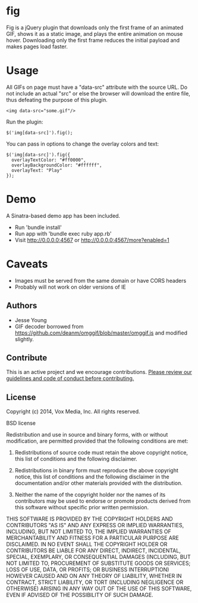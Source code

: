 fig
===
Fig is a jQuery plugin that downloads only the first frame of an animated GIF, shows it as a static image, and plays the entire animation on mouse hover. Downloading only the first frame reduces the initial payload and makes pages load faster.

Usage
====
All GIFs on page must have a "data-src" attribute with the source URL. Do not include an actual "src" or else the browser will download the entire file, thus defeating the purpose of this plugin.
```
<img data-src="some.gif"/>
```

Run the plugin:
```
$('img[data-src]').fig();
```

You can pass in options to change the overlay colors and text:
```
$('img[data-src]').fig({
  overlayTextColor: "#ff0000",
  overlayBackgroundColor: "#ffffff",
  overlayText: "Play"
});
```

Demo
====
A Sinatra-based demo app has been included.
- Run 'bundle install'
- Run app with 'bundle exec ruby app.rb'
- Visit http://0.0.0.0:4567 or http://0.0.0.0:4567/more?enabled=1

Caveats
====
- Images must be served from the same domain or have CORS headers
- Probably will not work on older versions of IE

## Authors

- Jesse Young
- GIF decoder borrowed from https://github.com/deanm/omggif/blob/master/omggif.js and modified slightly.

## Contribute

This is an active project and we encourage contributions. [Please review our guidelines and code of conduct before contributing.](https://github.com/voxmedia/open-source-contribution-guidelines)

## License 

Copyright (c) 2014, Vox Media, Inc.
All rights reserved.

BSD license

Redistribution and use in source and binary forms, with or without modification, are permitted provided that the following conditions are met:

1. Redistributions of source code must retain the above copyright notice, this list of conditions and the following disclaimer.

2. Redistributions in binary form must reproduce the above copyright notice, this list of conditions and the following disclaimer in the documentation and/or other materials provided with the distribution.

3. Neither the name of the copyright holder nor the names of its contributors may be used to endorse or promote products derived from this software without specific prior written permission.

THIS SOFTWARE IS PROVIDED BY THE COPYRIGHT HOLDERS AND CONTRIBUTORS "AS IS" AND ANY EXPRESS OR IMPLIED WARRANTIES, INCLUDING, BUT NOT LIMITED TO, THE IMPLIED WARRANTIES OF MERCHANTABILITY AND FITNESS FOR A PARTICULAR PURPOSE ARE DISCLAIMED. IN NO EVENT SHALL THE COPYRIGHT HOLDER OR CONTRIBUTORS BE LIABLE FOR ANY DIRECT, INDIRECT, INCIDENTAL, SPECIAL, EXEMPLARY, OR CONSEQUENTIAL DAMAGES (INCLUDING, BUT NOT LIMITED TO, PROCUREMENT OF SUBSTITUTE GOODS OR SERVICES; LOSS OF USE, DATA, OR PROFITS; OR BUSINESS INTERRUPTION) HOWEVER CAUSED AND ON ANY THEORY OF LIABILITY, WHETHER IN CONTRACT, STRICT LIABILITY, OR TORT (INCLUDING NEGLIGENCE OR OTHERWISE) ARISING IN ANY WAY OUT OF THE USE OF THIS SOFTWARE, EVEN IF ADVISED OF THE POSSIBILITY OF SUCH DAMAGE.

